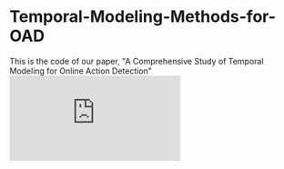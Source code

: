 # Temporal-Modeling-Methods-for-OAD
This is the code of our paper, "A Comprehensive Study of Temporal Modeling for Online Action Detection"
![framework](https://github.com/wangwen39/Temporal-Modeling-Methods-for-OAD/blob/master/framework.pdf)
